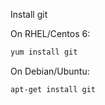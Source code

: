 Install git

On RHEL/Centos 6:
```bash
yum install git
```

On Debian/Ubuntu:
```bash
apt-get install git
```
